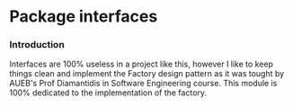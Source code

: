 # Package interfaces

### Introduction
Interfaces are 100% useless in a project like this, however I like 
to keep things clean and implement the Factory design pattern
as it was tought by AUEB's Prof Diamantidis in Software Engineering course.
This module is 100% dedicated to the implementation of the factory.